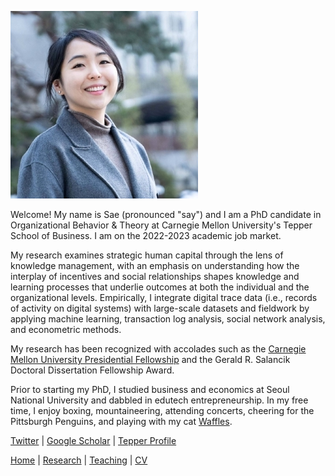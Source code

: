 ![Sae-Seul Park](saeseulpark.jpg)

Welcome! My name is Sae (pronounced "say") and I am a PhD candidate in Organizational Behavior & Theory at Carnegie Mellon University's Tepper School of Business. I am on the 2022-2023 academic job market.

My research examines strategic human capital through the lens of knowledge management, with an emphasis on understanding how the interplay of incentives and social relationships shapes knowledge and learning processes that underlie outcomes at both the individual and the organizational levels. Empirically, I integrate digital trace data (i.e., records of activity on digital systems) with large-scale datasets and fieldwork by applying machine learning, transaction log analysis, social network analysis, and econometric methods.

My research has been recognized with accolades such as the [Carnegie Mellon University Presidential Fellowship](https://www.cmu.edu/tepper/news/stories/2021/april/phd-fellowships-awarded.html) and the Gerald R. Salancik Doctoral Dissertation Fellowship Award.

Prior to starting my PhD, I studied business and economics at Seoul National University and dabbled in edutech entrepreneurship. In my free time, I enjoy boxing, mountaineering, attending concerts, cheering for the Pittsburgh Penguins, and playing with my cat [Waffles](WafflesPark.jpg).

[Twitter](https://www.twitter.com/sae_park_) | [Google Scholar](https://scholar.google.com/citations?user=2gHkfJcAAAAJ&hl=en) | [Tepper Profile](https://www.cmu.edu/tepper/programs/phd/program/student-profiles/phd-student-park-sae-seul.html)

[Home](./index.html) | [Research](./research.html) | [Teaching](./teaching.html) | [CV](./CV.html)  
